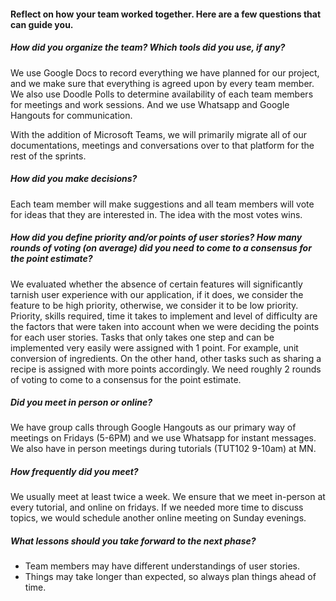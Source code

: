 #### Reflect on how your team worked together. Here are a few questions that can guide you.

##### How did you organize the team? Which tools did you use, if any? 
We use Google Docs to record everything we have planned for our project, and we make sure that everything is agreed upon by every team member. We also use Doodle Polls to determine availability of each team members for meetings and work sessions. And we use Whatsapp and Google Hangouts for communication.

With the addition of Microsoft Teams, we will primarily migrate all of our documentations, meetings and conversations over to that platform for the rest of the sprints.

##### How did you make decisions? 
Each team member will make suggestions and all team members will vote for ideas that they are interested in. The idea with the most votes wins.

##### How did you define priority and/or points of user stories? How many rounds of voting (on average) did you need to come to a consensus for the point estimate? 
We evaluated whether the absence of certain features will significantly tarnish user experience with our application, if it does, we consider the feature to be high priority, otherwise, we consider it to be low priority. 
Priority, skills required, time it takes to implement and level of difficulty are the factors that were taken into account when we were deciding the points for each user stories. Tasks that only takes one step and can be implemented very easily were assigned with 1 point. For example, unit conversion of ingredients. On the other hand, other tasks such as sharing a recipe is assigned with more points accordingly.
We need roughly 2 rounds of voting to come to a consensus for the point estimate.

##### Did you meet in person or online? 
We have group calls through Google Hangouts as our primary way of meetings on Fridays (5-6PM) and we use Whatsapp for instant messages. We also have in person meetings during tutorials (TUT102 9-10am) at MN.

##### How frequently did you meet?
We usually meet at least twice a week. We ensure that we meet in-person at every tutorial, and online on fridays. If we needed more time to discuss topics, we would schedule another online meeting on Sunday evenings.

##### What lessons should you take forward to the next phase?
- Team members may have different understandings of user stories.
- Things may take longer than expected, so always plan things ahead of time.


